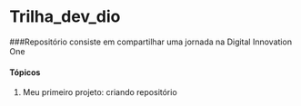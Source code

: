 # Trilha_dev_dio
###Repositório consiste em compartilhar uma jornada na Digital Innovation One

#### Tópicos

1. Meu primeiro projeto: criando repositório
